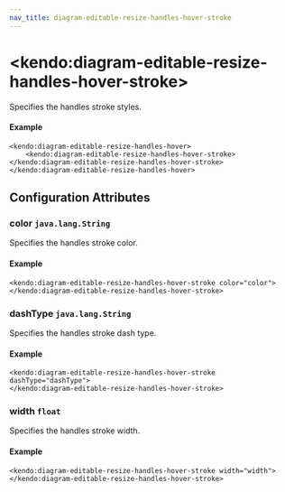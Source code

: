 ```yaml
---
nav_title: diagram-editable-resize-handles-hover-stroke
---
```


# \<kendo:diagram-editable-resize-handles-hover-stroke\>

Specifies the handles stroke styles.

#### Example
    <kendo:diagram-editable-resize-handles-hover>
        <kendo:diagram-editable-resize-handles-hover-stroke></kendo:diagram-editable-resize-handles-hover-stroke>
    </kendo:diagram-editable-resize-handles-hover>

## Configuration Attributes

### color `java.lang.String`

Specifies the handles stroke color.

#### Example
    <kendo:diagram-editable-resize-handles-hover-stroke color="color">
    </kendo:diagram-editable-resize-handles-hover-stroke>

### dashType `java.lang.String`

Specifies the handles stroke dash type.

#### Example
    <kendo:diagram-editable-resize-handles-hover-stroke dashType="dashType">
    </kendo:diagram-editable-resize-handles-hover-stroke>

### width `float`

Specifies the handles stroke width.

#### Example
    <kendo:diagram-editable-resize-handles-hover-stroke width="width">
    </kendo:diagram-editable-resize-handles-hover-stroke>

